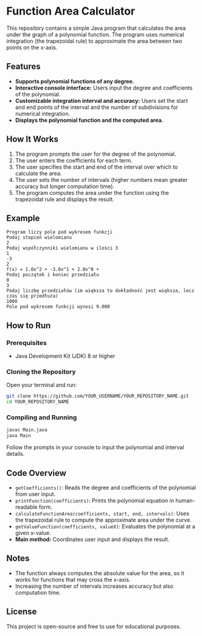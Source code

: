 # Function Area Calculator

This repository contains a simple Java program that calculates the area under the graph of a polynomial function. The program uses numerical integration (the trapezoidal rule) to approximate the area between two points on the x-axis.

## Features

- **Supports polynomial functions of any degree.**
- **Interactive console interface:** Users input the degree and coefficients of the polynomial.
- **Customizable integration interval and accuracy:** Users set the start and end points of the interval and the number of subdivisions for numerical integration.
- **Displays the polynomial function and the computed area.**

## How It Works

1. The program prompts the user for the degree of the polynomial.
2. The user enters the coefficients for each term.
3. The user specifies the start and end of the interval over which to calculate the area.
4. The user sets the number of intervals (higher numbers mean greater accuracy but longer computation time).
5. The program computes the area under the function using the trapezoidal rule and displays the result.

## Example

```
Program liczy pole pod wykresem funkcji
Podaj stopień wielomianu
2
Podaj współczynniki wielomianu w ilości 3
1
-3
2
f(x) = 1.0x^2 + -3.0x^1 + 2.0x^0 + 
Podaj początek i koniec przedziału
0
3
Podaj liczbę przedziałów (im większa to dokładność jest większa, lecz czas się przedłuża)
1000
Pole pod wykresem funkcji wynosi 9.000
```

## How to Run

### Prerequisites

- Java Development Kit (JDK) 8 or higher

### Cloning the Repository

Open your terminal and run:

```bash
git clone https://github.com/YOUR_USERNAME/YOUR_REPOSITORY_NAME.git
cd YOUR_REPOSITORY_NAME
```

### Compiling and Running

```bash
javac Main.java
java Main
```

Follow the prompts in your console to input the polynomial and interval details.

## Code Overview

- `getCoefficients()`: Reads the degree and coefficients of the polynomial from user input.
- `printFunction(coefficients)`: Prints the polynomial equation in human-readable form.
- `calculateFunctionArea(coefficients, start, end, intervals)`: Uses the trapezoidal rule to compute the approximate area under the curve.
- `getValueFunction(coefficients, valueX)`: Evaluates the polynomial at a given x-value.
- **Main method:** Coordinates user input and displays the result.

## Notes

- The function always computes the absolute value for the area, so it works for functions that may cross the x-axis.
- Increasing the number of intervals increases accuracy but also computation time.

## License

This project is open-source and free to use for educational purposes.
